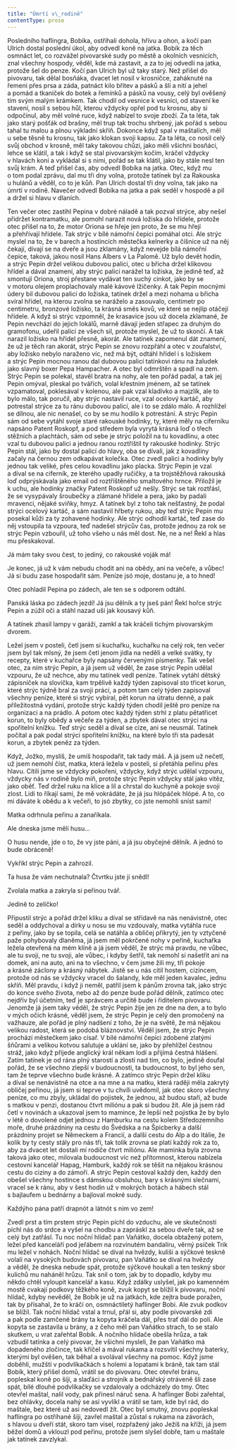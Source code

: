 ```yaml
---
title: "Úmrtí v\_rodině"
contentType: prose
---
```


<section>

Posledního haflingra, Bobíka, ostříhali dohola, hřívu a ohon, a kočí pan Ulrich dostal poslední úkol, aby odvedl koně na jatka. Bobík za těch osmnáct let, co rozvážel pivovarské sudy po městě a okolních vesnicích, znal všechny hospody, věděl, kde má zastavit, a za to jej odvedli na jatka, protože šel do penze. Kočí pan Ulrich byl už taky starý. Než přišel do pivovaru, tak dělal bosňáka, dvacet let nosil v krosničce, zaháknuté na řemeni přes prsa a záda, patnáct kilo břitev a pásků a šlí a nití a jehel a pomád a tkaniček do botek a řemínků a pásků na vousy, celý byl ověšený tím svým malým krámkem. Tak chodil od vesnice k vesnici, od stavení ke stavení, nosil s sebou hůl, kterou vždycky opřel pod tu krosnu, aby si odpočinul, aby měl volné ruce, když nabízel to svoje zboží. Za ta léta, tak jako starý pošťák od brašny, měl trup tak trochu shrbený, jak pořád s sebou tahal tu malou a plnou výkladní skříň. Dokonce když spal v maštalích, měl u sebe těsně tu krosnu, tak jako klokan svoji kapsu. Za ta léta, co nosil celý svůj obchod v krosně, měl taky takovou chůzi, jako měli všichni bosňáci, lehce se klátil, a tak i když se stal pivovarským kočím, kráčel vždycky v hlavách koní a vykládal si s nimi, pořád se tak klátil, jako by stále nesl ten svůj krám. A teď přišel čas, aby odvedl Bobíka na jatka. Otec, když mu o tom podal zprávu, dal mu tři dny volna, protože tatínek byl za Rakouska u hulánů a věděl, co to je kůň. Pan Ulrich dostal tři dny volna, tak jako na úmrtí v rodině. Navečer odvedl Bobíka na jatka a pak seděl v hospodě a pil a držel si hlavu v dlaních.

Ten večer otec zastihl Pepina v dobré náladě a tak pozval strýce, aby nešel přidržet kontramatku, ale pomohl narazit nová ložiska do hřídele, protože otec přišel na to, že motor Oriona se hřeje jen proto, že se mu hřejí a přehřívají hřídele. Tak strýc v bílé námořní čepici pomáhal otci. Ale strýc myslel na to, že v barech a hostincích městečka kelnerky a číšnice už na něj čekají, dívají se na dveře a jsou zklamány, když nevejde bílá námořní čepice, taková, jakou nosil Hans Albers v La Palomě. Už bylo devět hodin, a strýc Pepin držel velikou dubovou palici, otec u břicha držel klikovou hřídel a dával znamení, aby strýc palicí narážel ta ložiska, že jedině teď, až smontují Oriona, stroj přestane vydávat ten suchý cinkot, jako by se v motoru olejem proplachovaly malé kávové lžičenky. A tak Pepin mocnými údery bil dubovou palicí do ložiska, tatínek držel a mezi nohama u břicha svíral hřídel, na kterou zvolna se naráželo a zasouvalo, centimetr po centimetru, bronzové ložisko, ta krásná směs kovů, ve které se nejlíp otáčejí hřídele. A když si strýc vzpomněl, že krasavice jsou už docela zklamané, že Pepin nevchází do jejich lokálů, marně dávají jeden střapec za druhým do gramofonu, udeřil palicí ze všech sil, protože myslel, že už to skončí. A tak narazil ložisko na hřídel přesně, akorát. Ale tatínek zapomenul dát znamení, že už je těch ran akorát, strýc Pepin se znovu rozpřáhl a otec v zoufalství, aby ložisko nebylo naraženo víc, než má být, odtáhl hřídel i s ložiskem a strýc Pepin mocnou ranou dal dubovou palicí tatínkovi ránu na žaludek jako slavný boxer Pepa Hampacher. A otec byl odmrštěn a spadl na zem. Strýc Pepin se polekal, stavěl bratra na nohy, ale ten pořád padal, a tak jej Pepin omýval, pleskal po tvářích, volal křestním jménem, až se tatínek vzpamatoval, poklesával v kolenou, ale pak vzal kladívko a majzlík, ale to bylo málo, tak poručil, aby strýc nastavil ruce, vzal ocelový kartáč, aby potrestal strýce za tu ránu dubovou palicí, ale i to se zdálo málo. A rozhlížel se dílnou, ale nic nenašel, co by se mu hodilo k potrestání. A strýc Pepin sám od sebe vytáhl svoje staré rakouské hodinky, ty, které měly na ciferníku napsáno Patent Roskopf, a pod středem byla vyrytá krásná loď o třech stěžních a plachtách, sám od sebe je strýc položil na tu kovadlinu, a otec vzal tu dubovou palici a jednou ranou roztříštil ty rakouské hodinky. Strýc Pepin stál, jako by dostal palicí do hlavy, oba se dívali, jak z kovadliny začaly na černou zem odkapávat kolečka. Otec zvedl palici a hodinky byly jednou tak veliké, přes celou kovadlinu jako placka. Strýc Pepin je vzal a díval se na ciferník, ze kterého upadly ručičky, a ta trojstěžňová rakouská loď odprýskávala jako email od roztříštěného smaltového hrnce. Přiložil je k uchu, ale hodinky značky Patent Roskopf už nešly. Strýc se tak roztřásl, že se vysypávaly šroubečky a zlámané hřídele a pera, jako by padali mravenci, nějaké sviňky, hmyz. A tatínek byl z toho tak nešťastný, že podal strýci ocelový kartáč, a sám nastavil hřbety rukou, aby teď strýc Pepin mu posekal kůži za ty zohavené hodinky. Ale strýc odhodil kartáč, teď zase do něj vstoupila ta vzpoura, teď nadešel strýcův čas, protože jednou za rok se strýc Pepin vzbouřil, už toho všeho u nás měl dost. Ne, ne a ne! Řekl a hlas mu přeskakoval.

Já mám taky svou čest, to jediný, co rakouské voják má!

Je konec, já už k vám nebudu chodit ani na obědy, ani na večeře, a vůbec! Já si budu zase hospodařit sám. Peníze jsó moje, dostanu je, a to hned!

Otec pohladil Pepina po zádech, ale ten se s odporem odtáhl.

Panská láska po zádech jezdí! Já jsu dělník a ty jseš pán! Řekl hořce strýc Pepin a zúžil oči a stáhl nazad uši jak kousavý kůň.

A tatínek zhasil lampy v garáži, zamkl a tak kráčeli tichým pivo­varským dvorem.

Ležel jsem v posteli, četl jsem si kuchařku, kuchařku na celý rok, ten večer jsem byl tak mlsný, že jsem četl jenom jídla na neděli a velké svátky, ty recepty, které v kuchařce byly napsány červenými písmenky. Tak vešel otec, za ním strýc Pepin, a já jsem už věděl, že zase strýc Pepin udělal vzpouru, že už nechce, aby mu tatínek vedl peníze. Tatínek vytáhl dětský zápisníček na slovíčka, kam trpělivě každý týden zapisoval sto třicet korun, které strýc týdně bral za svoji práci, a potom tam celý týden zapisoval všechny peníze, které si strýc vybíral, pět korun na útratu denně, a pak příležitostná vydání, protože strýc každý týden chodil ještě pro peníze na organizaci a na prádlo. A potom otec každý týden strhl z platu pětatřicet korun, to byly obědy a večeře za týden, a zbytek dával otec strýci na spořitelní knížku. Teď strýc seděl a díval se cize, ani se neusmál. Tatínek počítal a pak podal strýci spořitelní knížku, na které bylo tři sta padesát korun, a zbytek peněz za týden.

Když, Jožko, myslíš, že umíš hospodařit, tak tady máš. A já jsem už nečetl, už jsem nemohl číst, matka, která ležela v posteli, si přetáhla peřinu přes hlavu. Cítili jsme se vždycky pokořeni, vždycky, když strýc udělal vzpouru, vždycky nás v rodině bylo míň, protože strýc Pepin vždycky stál jako vítěz, jako oběť. Teď držel ruku na klice a lil a chrstal do kuchyně a pokoje svoji zlost. Lidi to říkají sami, že mě vokrádáte, že já jsu hlópáček hlópé. A to, co mi dáváte k obědu a k večeři, to jsó zbytky, co jste nemohli sníst sami!

Matka odrhnula peřinu a zanaříkala.

Ale dneska jsme měli husu…

O husu nende, jde o to, že vy jste páni, a já jsu obyčejné dělník. A jednó to bude obráceně!

Vykřikl strýc Pepin a zahrozil.

Ta husa že vám nechutnala? Čtvrtku jste jí snědl!

Zvolala matka a zakryla si peřinou tvář.

Jedině to zelíčko!

Připustil strýc a pořád držel kliku a díval se střídavě na nás nenávistně, otec seděl a oddychoval a dírky u nosu se mu vzdouvaly, matka vytáhla ruce z peřiny, jako by se topila, celá se natáhla a obličej přikrytý, jen ty vztyčené paže pohybovaly dlaněma, já jsem měl pokrčené nohy v peřině, kuchařka ležela otevřená na mém klíně a já jsem věděl, že strýc má pravdu, ne vůbec, ale tu svoji, ne tu svoji, ale vůbec, i kdyby šetřil, tak nemohl si našetřit ani na domek, ani na auto, ani na to všechno, v čem jsme žili my, tři pokoje a krásné záclony a krásný nábytek. Jistě se u nás cítil hostem, cizincem, protože od nás se vždycky vracel do šalandy, kde měl jeden kavalec, jednu skříň. Měl pravdu, i když ji neměl, patřil jsem k pánům zrovna tak, jako strýc do konce svého života, nebo až do penze bude pořád dělník, zatímco otec nejdřív byl účetním, teď je správcem a určitě bude i řiditelem pivovaru. Jenomže já jsem taky věděl, že strýc Pepin žije jen ze dne na den, a to bylo v mých očích krásné, věděl jsem, že strýc Pepin je celý den promočený na važhauze, ale pořád je plný nadšení z toho, že je na světě, že má nějakou velikou radost, která se podobá bláznovství. Věděl jsem, že strýc Pepin prochází městečkem jako císař. V bílé námořní čepici zdobené zlatými šňůrami a velikou kotvou salutuje a uklání se, jako by přehlížel čestnou stráž, jako když přijede anglický král někam lodí a přijímá čestná hlášení. Zatím tatínek je od rána plný starostí a zlostí nad tím, co bylo, jedině doufal pořád, že se všechno zlepší v budoucnosti, ta budoucnost, to byl jeho sen, tam že teprve všechno bude krásné. A zatímco strýc Pepin držel kliku a díval se nenávistně na otce a na mne a na matku, která raději měla zakrytý obličej peřinou, já jsem si teprve v tu chvíli uvědomil, jak otec skoro všechny peníze, co mu zbyly, ukládal do pojistek, že jednou, až budou staří, až bude s matkou v penzi, dostanou čtvrt miliónu a pak si budou žít. Ale já jsem rád četl v novinách a ukazoval jsem to mamince, že lepší než pojistka že by bylo v létě o dovolené odjet jednou z Hamburku na cestu kolem Středozemního moře, druhé prázdniny na cestu do Švédska a na Špicberky a další prázdniny projet se Německem a Francií, a další cestu do Alp a do Itálie, že kolik by ty cesty stály pro nás tři, tak tolik zrovna se platí každý rok za to, aby za dvacet let dostali mí rodiče čtvrt miliónu. Ale maminka byla zrovna taková jako otec, milovala budoucnost víc než přítomnost, kterou nabízela cestovní kancelář Hapag, Hamburk, každý rok se těšit na nějakou krásnou cestu do ciziny a do zámoří. A strýc Pepin cestoval každý den, každý den obešel všechny hostince s dámskou obsluhou, bary s krásnými slečnami, vracel se k ránu, aby v šest hodin už v mokrých botách a hábech stál s bajlaufem u bednárny a bajloval mokré sudy.

Každýho pána patří drapnót a látnót s nim vo zem!

Zvedl prst a tím prstem strýc Pepin píchl do vzduchu, ale ve skutečnosti píchl nás do srdce a vyšel na chodbu a zapráskl za sebou dveře tak, až se celý byt zatřásl. Tu noc noční hlídač pan Vaňátko, docela obtažený potem, ležel před kanceláří pod jeřábem na rozvinutém bandalíru, věrný psíček Trik mu ležel v nohách. Noční hlídač se díval na hvězdy, kuliši a sýčkové teskně volali na vysokých budovách pivovaru, pan Vaňátko se díval na hvězdy a věděl, že dneska nebude spát, protože sýčkové houkali a ten teskný sbor kulichů mu naháněl hrůzu. Tak snil o tom, jak by to dopadlo, kdyby mu někdo chtěl vyloupit kancelář a kasu. Když zdálky uslyšel, jak po kamenném mostě cvakají podkovy těžkého koně, zvuk kopyt se blížil k pivovaru, noční hlídač, kdyby nevěděl, že Bobík je už na jatkách, kde zejtra bude poražen, tak by přísahal, že to kráčí on, osmnáctiletý haflinger Bobi. Ale zvuk podkov se blížil. Tak noční hlídač vstal a trnul, přál si, aby podle pivovarské zdi a pak podle zamčené brány ta kopyta kráčela dál, přes trať dál do polí. Ale kopyta se zastavila u brány, a z čeho měl pan Vaňátko strach, to se stalo skutkem, u vrat zařehtal Bobík. A nočního hlídače obešla hrůza, a tak vzbudil tatínka a celý pivovar, že všichni mysleli, že pan Vaňátko má dopadeného zločince, tak křičel a mával rukama a rozsvítil všechny baterky, kterými byl ověšen, tak běhal a svolával všechny na pomoc. Když jsme doběhli, mužští v podvlíkačkách s holemi a lopatami k bráně, tak tam stál Bobík, který přišel domů, vrátil se do pivovaru. Otec otevřel bránu, popleskal koně po šíji, a slaďáci a strojník a bednářský otráveně šli zase spát, bílé dlouhé podvlíkačky se vzdalovaly a odcházely do tmy. Otec otevřel maštal, nalil vody, pak přinesl náruč sena. A haflinger Bobi zařehtal, bez ohlávky, docela nahý se asi vyvlíkl a vrátil se tam, kde byl rád, do maštale, bez které už asi nedovedl žít. Otec byl smutný, znovu popleskal haflingra po ostříhané šíji, zavřel maštal a zůstal s rukama na závorách, s hlavou u dveří stát, skoro tam visel, rozpřažený jako Ježíš na kříži, já jsem běžel domů a vklouzl pod peřinu, protože jsem slyšel dobře, tam u maštale jak tatínek zavzlykal.

</section>
